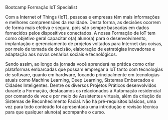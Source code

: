 Bootcamp Formação IoT Specialist

Com a Internet of Things (IoT), pessoas e empresas têm mais informações e melhores compreensões da realidade. Desta forma, as decisões ocorrem de forma mais efetiva e segura, pois são sempre baseadas em dados fornecidos pelos dispositivos conectados. A nossa Formação de IoT tem como objetivo geral capacitar o(a) aluno(a) para o desenvolvimento, implantação e gerenciamento de projetos voltados para Internet das coisas, por meio de tomada de decisão, elaboração de estratégias inovadoras e adaptação aos novos cenários sociais e tecnológicos.

Sendo assim, ao longo da jornada você aprenderá na prática como criar plataformas embarcadas que possam empregar a IoT tanto com tecnologias de software, quanto em hardware, focando principalmente em tecnologias atuais como Machine Learning, Deep Learning, Sistemas Embarcados e Cidades Inteligentes. Dentre os diversos Projetos Práticos desenvolvidos durante a Formação, destacamos os relacionados à Automação residencial por comando de voz e por meio de Assistentes virtuais, além da criação de Sistemas de Reconhecimento Facial. Não há pré-requisitos básicos, uma vez para todo conteúdo foi apresentada uma introdução e revisão técnica para que qualquer aluno(a) acompanhe o curso.
